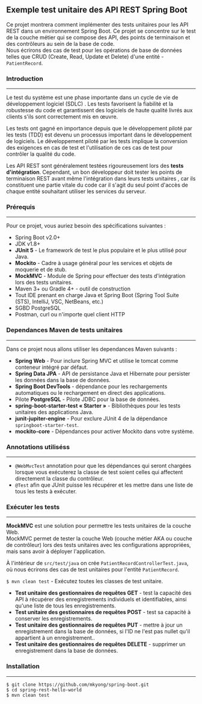
## Exemple test unitaire des API REST Spring Boot
Ce projet montrera comment implémenter des tests unitaires pour les API REST dans un environnement Spring Boot. 
Ce projet se concentre sur le test de la couche métier qui se compose des API, des points de terminaison 
et des contrôleurs au sein de la base de code.<br/>
Nous écrirons des cas de test pour les opérations de base de données telles que CRUD 
(Create, Read, Update et Delete) d'une entité - `PatientRecord`.<br/>

### Introduction
---
Le test du système est une phase importante dans un cycle de vie de développement logiciel (SDLC) . 
Les tests favorisent la fiabilité et la robustesse du code et garantissent des logiciels de haute qualité livrés 
aux clients s'ils sont correctement mis en œuvre.<br/>

Les tests ont gagné en importance depuis que le développement piloté par les tests (TDD) est devenu un processus 
important dans le développement de logiciels. Le développement piloté par les tests implique la conversion des 
exigences en cas de test et l'utilisation de ces cas de test pour contrôler la qualité du code.<br/>

Les API REST sont généralement testées rigoureusement lors des **tests d'intégration**. 
Cependant, un bon développeur doit tester les points de terminaison REST avant même l'intégration dans leurs tests unitaires , 
car ils constituent une partie vitale du code car il s'agit du seul point d'accès de chaque entité souhaitant utiliser 
les services du serveur.

### Prérequis
---
Pour ce projet, vous auriez besoin des spécifications suivantes :<br/>
- Spring Boot v2.0+
- JDK v1.8+
- **JUnit 5** - Le framework de test le plus populaire et le plus utilisé pour Java.
- **Mockito** - Cadre à usage général pour les services et objets de moquerie et de stub.
- **MockMVC** - Module de Spring pour effectuer des tests d'intégration lors des tests unitaires.
- Maven 3+ ou Gradle 4+ - outil de construction
- Tout IDE prenant en charge Java et Spring Boot (Spring Tool Suite (STS), IntelliJ, VSC, NetBeans, etc.)
- SGBD PostgreSQL
- Postman, curl ou n'importe quel client HTTP

### Dependances Maven de tests unitaires
---
Dans ce projet nous allons utiliser les dependances Maven suivants :<br/>
- **Spring Web** - Pour inclure Spring MVC et utilise le tomcat comme conteneur intégré par défaut.
- **Spring Data JPA** - API de persistance Java et Hibernate pour persister les données dans la base de données.
- **Spring Boot DevTools** - dépendance pour les rechargements automatiques ou le rechargement en direct des applications.
- Pilote **PostgreSQL** - Pilote JDBC pour la base de données.
- **spring-boot-starter-test « Starter »** - Bibliothèques pour les tests unitaires des applications Java.
- **junit-jupiter-engine** - Pour exclure JUnit 4 de la dépendance `springboot-starter-test`.
- **mockito-core** - Dépendances pour activer Mockito dans votre système.

### Annotations utiliséss
---
* `@WebMvcTest` annotation pour que les dépendances qui seront chargées lorsque vous exécuterez la classe de test soient celles qui affectent directement la classe du contrôleur.
* `@Test` afin que JUnit puisse les récupérer et les mettre dans une liste de tous les tests à exécuter.

### Exécuter les tests
---
**MockMVC** est une solution pour permettre les tests unitaires de la couche Web.<br/>
MockMVC permet de tester la couche Web (couche métier AKA ou couche de contrôleur) lors des tests unitaires 
avec les configurations appropriées, mais sans avoir à déployer l'application.<br/>

À l'intérieur de `src/test/java` on crée `PatientRecordControllerTest.java`, où nous écrirons des cas de test unitaires pour l'entité `PatientRecord`.

`$ mvn clean test` - Exécutez toutes les classes de test unitaire.<br/>

- **Test unitaire des gestionnaires de requêtes GET** - test la capacité des API à récupérer des enregistrements individuels et identifiables, ainsi qu'une liste de tous les enregistrements.
- **Test unitaire des gestionnaires de requêtes POST** - test sa capacité à conserver les enregistrements.
- **Test unitaire des gestionnaires de requêtes PUT** - mettre à jour un enregistrement dans la base de données, si l'ID ne l'est pas nullet qu'il appartient à un enregistrement..
- **Test unitaire des gestionnaires de requêtes DELETE** - supprimer un enregistrement dans la base de données.

### Installation
---
`$ git clone https://github.com/mkyong/spring-boot.git` <br/>
`$ cd spring-rest-hello-world` <br/>
`$ mvn clean test`
